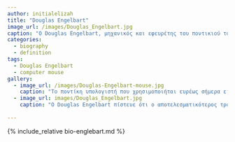 ```yaml
---
author: initialelizah
title: "Douglas Engelbart"
image_url: /images/Douglas_Engelbart.jpg
caption: "O Douglas Engelbart, μηχανικός και εφευρέτης του ποντικιού του υπολογιστή."
categories:
  - biography
  - definition
tags:
  - Douglas Engelbart
  - computer mouse
gallery:
  - image_url: /images/Douglas-Engelbart-mouse.jpg
    caption: "Το ποντίκη υπολογιστή που χρησιμοποιήται ευρέως σήμερα είναι δημιουργία του Douglas Engelbart το 1968 με στόχο να γίνει η επίδραση με τον υπολογιστή ποιό εύκολη ώστε να βασίζεται περισσότερος χρόνος στην επίλυση προβλημάτων σε αυτόν."
  - image_url: images/Douglas_Engelbart.jpg
    caption: "Ο Douglas Engelbart πίστευε ότι ο αποτελεσματικότερος τρόπος για την επίλυση των προβλημάτων ήταν η αύξηση της ανθρώπινης νοημοσύνης και πως ο υπολογιστής θα ήταν ένα ουσιαστικό εργαλείο για τους μελλοντικούς εργάτες της γνώσης να λύσουν τέτοια προβλήματα. "
  
---
```


{% include_relative bio-englebart.md %}
